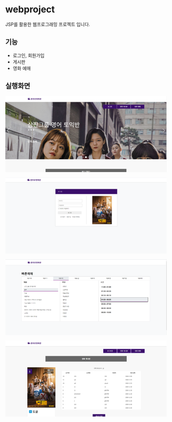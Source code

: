 # webproject
JSP를 활용한 웹프로그래밍 프로젝트 입니다.

## 기능
- 로그인, 회원가입   
- 게시판   
- 영화 예매   

## 실행화면
![screenshot](./WebContent/assets/img/screenshot1.PNG) 

![screenshot](./WebContent/assets/img/screenshot2.PNG)

![screenshot](./WebContent/assets/img/screenshot3.PNG)

![screenshot](./WebContent/assets/img/screenshot4.PNG)
